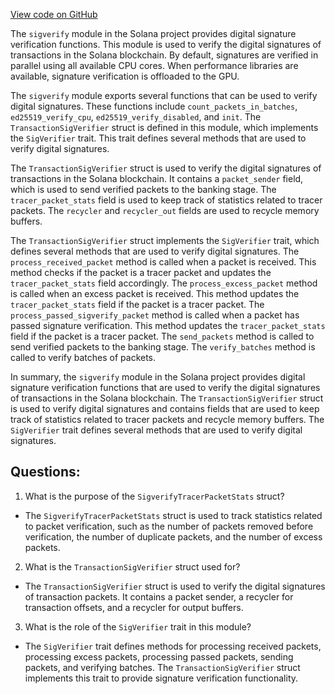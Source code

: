 [View code on GitHub](https://github.com/solana-labs/solana/blob/master/core/src/sigverify.rs)

The `sigverify` module in the Solana project provides digital signature verification functions. This module is used to verify the digital signatures of transactions in the Solana blockchain. By default, signatures are verified in parallel using all available CPU cores. When performance libraries are available, signature verification is offloaded to the GPU.

The `sigverify` module exports several functions that can be used to verify digital signatures. These functions include `count_packets_in_batches`, `ed25519_verify_cpu`, `ed25519_verify_disabled`, and `init`. The `TransactionSigVerifier` struct is defined in this module, which implements the `SigVerifier` trait. This trait defines several methods that are used to verify digital signatures.

The `TransactionSigVerifier` struct is used to verify the digital signatures of transactions in the Solana blockchain. It contains a `packet_sender` field, which is used to send verified packets to the banking stage. The `tracer_packet_stats` field is used to keep track of statistics related to tracer packets. The `recycler` and `recycler_out` fields are used to recycle memory buffers.

The `TransactionSigVerifier` struct implements the `SigVerifier` trait, which defines several methods that are used to verify digital signatures. The `process_received_packet` method is called when a packet is received. This method checks if the packet is a tracer packet and updates the `tracer_packet_stats` field accordingly. The `process_excess_packet` method is called when an excess packet is received. This method updates the `tracer_packet_stats` field if the packet is a tracer packet. The `process_passed_sigverify_packet` method is called when a packet has passed signature verification. This method updates the `tracer_packet_stats` field if the packet is a tracer packet. The `send_packets` method is called to send verified packets to the banking stage. The `verify_batches` method is called to verify batches of packets.

In summary, the `sigverify` module in the Solana project provides digital signature verification functions that are used to verify the digital signatures of transactions in the Solana blockchain. The `TransactionSigVerifier` struct is used to verify digital signatures and contains fields that are used to keep track of statistics related to tracer packets and recycle memory buffers. The `SigVerifier` trait defines several methods that are used to verify digital signatures.
## Questions: 
 1. What is the purpose of the `SigverifyTracerPacketStats` struct?
- The `SigverifyTracerPacketStats` struct is used to track statistics related to packet verification, such as the number of packets removed before verification, the number of duplicate packets, and the number of excess packets.

2. What is the `TransactionSigVerifier` struct used for?
- The `TransactionSigVerifier` struct is used to verify the digital signatures of transaction packets. It contains a packet sender, a recycler for transaction offsets, and a recycler for output buffers.

3. What is the role of the `SigVerifier` trait in this module?
- The `SigVerifier` trait defines methods for processing received packets, processing excess packets, processing passed packets, sending packets, and verifying batches. The `TransactionSigVerifier` struct implements this trait to provide signature verification functionality.